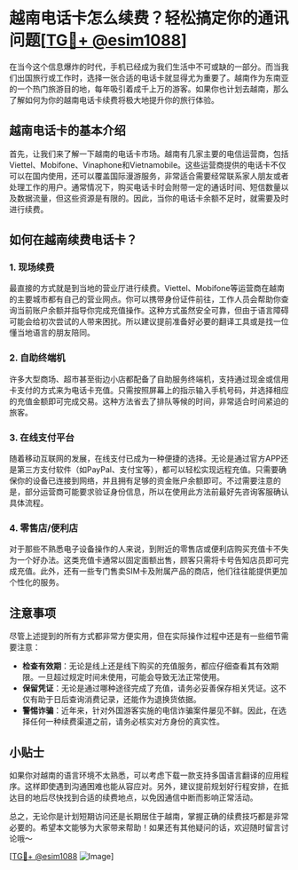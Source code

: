 # 越南电话卡怎么续费？轻松搞定你的通讯问题[[TG💪+ @esim1088](https://t.me/s/esim1088)]

在当今这个信息爆炸的时代，手机已经成为我们生活中不可或缺的一部分。而当我们出国旅行或工作时，选择一张合适的电话卡就显得尤为重要了。越南作为东南亚的一个热门旅游目的地，每年吸引着成千上万的游客。如果你也计划去越南，那么了解如何为你的越南电话卡续费将极大地提升你的旅行体验。

## 越南电话卡的基本介绍

首先，让我们来了解一下越南的电话卡市场。越南有几家主要的电信运营商，包括Viettel、Mobifone、Vinaphone和Vietnamobile。这些运营商提供的电话卡不仅可以在国内使用，还可以覆盖国际漫游服务，非常适合需要经常联系家人朋友或者处理工作的用户。通常情况下，购买电话卡时会附带一定的通话时间、短信数量以及数据流量，但这些资源是有限的。因此，当你的电话卡余额不足时，就需要及时进行续费。

## 如何在越南续费电话卡？

### 1. 现场续费

最直接的方式就是到当地的营业厅进行续费。Viettel、Mobifone等运营商在越南的主要城市都有自己的营业网点。你可以携带身份证件前往，工作人员会帮助你查询当前账户余额并指导你完成充值操作。这种方式虽然安全可靠，但由于语言障碍可能会给初次尝试的人带来困扰。所以建议提前准备好必要的翻译工具或是找一位懂当地语言的朋友陪同。

### 2. 自助终端机

许多大型商场、超市甚至街边小店都配备了自助服务终端机，支持通过现金或信用卡支付的方式来为电话卡充值。只需按照屏幕上的指示输入手机号码，并选择相应的充值金额即可完成交易。这种方法省去了排队等候的时间，非常适合时间紧迫的旅客。

### 3. 在线支付平台

随着移动互联网的发展，在线支付已成为一种便捷的选择。无论是通过官方APP还是第三方支付软件（如PayPal、支付宝等），都可以轻松实现远程充值。只需要确保你的设备已连接到网络，并且拥有足够的资金账户余额即可。不过需要注意的是，部分运营商可能要求验证身份信息，所以在使用此方法前最好先咨询客服确认具体流程。

### 4. 零售店/便利店

对于那些不熟悉电子设备操作的人来说，到附近的零售店或便利店购买充值卡不失为一个好办法。这类充值卡通常以固定面额出售，顾客只需将卡号告知店员即可完成充值。此外，还有一些专门售卖SIM卡及附属产品的商店，他们往往能提供更加个性化的服务。

## 注意事项

尽管上述提到的所有方式都非常方便实用，但在实际操作过程中还是有一些细节需要注意：

- **检查有效期**：无论是线上还是线下购买的充值服务，都应仔细查看其有效期限。一旦超过规定时间未使用，可能会导致无法正常使用。
- **保留凭证**：无论是通过哪种途径完成了充值，请务必妥善保存相关凭证。这不仅有助于日后查询消费记录，还能作为退换货依据。
- **警惕诈骗**：近年来，针对外国游客实施的电信诈骗案件屡见不鲜。因此，在选择任何一种续费渠道之前，请务必核实对方身份的真实性。

## 小贴士

如果你对越南的语言环境不太熟悉，可以考虑下载一款支持多国语言翻译的应用程序。这样即使遇到沟通困难也能从容应对。另外，建议提前规划好行程安排，在抵达目的地后尽快找到合适的续费地点，以免因通信中断而影响正常活动。

总之，无论你是计划短期访问还是长期居住于越南，掌握正确的续费技巧都是非常必要的。希望本文能够为大家带来帮助！如果还有其他疑问的话，欢迎随时留言讨论哦～

[[TG💪+ @esim1088](https://t.me/s/esim1088) ![Image](https://i.postimg.cc/4NQfJmqS/Snipaste-2025-05-13-00-14-12.png)]